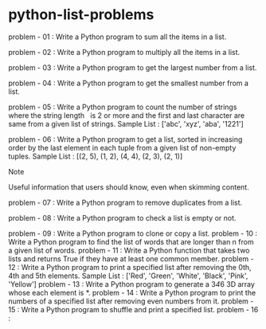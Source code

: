 # python-list-problems

problem - 01 : Write a Python program to sum all the items in a list.

problem - 02 : Write a Python program to multiply all the items in a list.

problem - 03 : Write a Python program to get the largest number from a list.

problem - 04 : Write a Python program to get the smallest number from a list.

problem - 05 : Write a Python program to count the number of strings where the string length
&nbsp;               is 2 or more and the first and last character are same from a given list of                    strings.
               Sample List : ['abc', 'xyz', 'aba', '1221']

problem - 06 : Write a Python program to get a list, sorted in increasing order by the last
element in each tuple from a given list of non-empty tuples.
Sample List : [(2, 5), (1, 2), (4, 4), (2, 3), (2, 1)]

> [!NOTE]
> Useful information that users should know, even when skimming content.

problem - 07 : Write a Python program to remove duplicates from a list.

problem - 08 : Write a Python program to check a list is empty or not.

problem - 09 : Write a Python program to clone or copy a list.
problem - 10 : Write a Python program to find the list of words that are longer than n from a
given list of words.
problem - 11 : Write a Python function that takes two lists and returns True if they have at
least one common member.
problem - 12 : Write a Python program to print a specified list after removing the 0th, 4th and
5th elements.
Sample List : ['Red', 'Green', 'White', 'Black', 'Pink', 'Yellow']
problem - 13 : Write a Python program to generate a 3*4*6 3D array whose each element is
*.
problem - 14 : Write a Python program to print the numbers of a specified list after removing
even numbers from it.
problem - 15 : Write a Python program to shuffle and print a specified list.
problem - 16 : 
